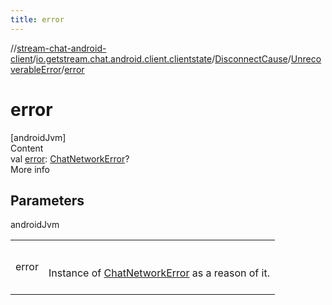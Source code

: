 ```yaml
---
title: error
---
```

//[stream-chat-android-client](../../../../index.md)/[io.getstream.chat.android.client.clientstate](../../index.md)/[DisconnectCause](../index.md)/[UnrecoverableError](index.md)/[error](error.md)



# error  
[androidJvm]  
Content  
val [error](error.md): [ChatNetworkError](../../../io.getstream.chat.android.client.errors/ChatNetworkError/index.md)?  
More info  


## Parameters  
  
androidJvm  
  
| | |
|---|---|
| <a name="io.getstream.chat.android.client.clientstate/DisconnectCause.UnrecoverableError/error/#/PointingToDeclaration/"></a>error| <a name="io.getstream.chat.android.client.clientstate/DisconnectCause.UnrecoverableError/error/#/PointingToDeclaration/"></a><br/><br/>Instance of [ChatNetworkError](../../../io.getstream.chat.android.client.errors/ChatNetworkError/index.md) as a reason of it.<br/><br/>|
  
  



